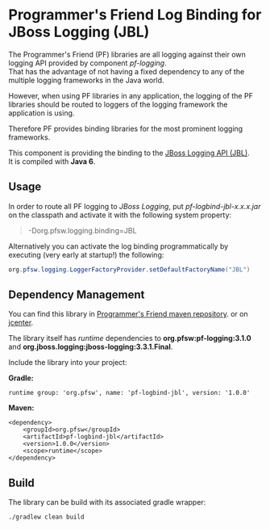 # Programmer's Friend Log Binding for JBoss Logging (JBL)

The Programmer's Friend (PF) libraries are all logging against their own logging API provided by component _pf-logging_.  
That has the advantage of not having a fixed dependency to any of the multiple logging frameworks in the Java world.

However, when using PF libraries in any application, the logging of the PF libraries should be routed to loggers of the
logging framework the application is using.

Therefore PF provides binding libraries for the most prominent logging frameworks.

This component is providing the binding to the [JBoss Logging API (JBL)](https://github.com/jboss-logging).  
It is compiled with __Java 6__.

## Usage

In order to route all PF logging to _JBoss Logging_, put _pf-logbind-jbl-x.x.x.jar_ on the classpath and activate it with
the following system property:

> -Dorg.pfsw.logging.binding=JBL

Alternatively you can activate the log binding programmatically by executing (very early at startup!) the following:

```java
org.pfsw.logging.LoggerFactoryProvider.setDefaultFactoryName("JBL")
```

## Dependency Management

You can find this library in [Programmer's Friend maven repository](http://pfsw.org/maven/repo/).
or on [jcenter](https://jcenter.bintray.com/org/pfsw/).

The library itself has _runtime_ dependencies to __org.pfsw:pf-logging:3.1.0__ and __org.jboss.logging:jboss-logging:3.3.1.Final__.


Include the library into your project:

__Gradle:__

```
runtime group: 'org.pfsw', name: 'pf-logbind-jbl', version: '1.0.0'
```

__Maven:__

```
<dependency>
    <groupId>org.pfsw</groupId>
    <artifactId>pf-logbind-jbl</artifactId>
    <version>1.0.0</version>
    <scope>runtime</scope>
</dependency>
```


## Build

The library can be build with its associated gradle wrapper:

``./gradlew clean build``

